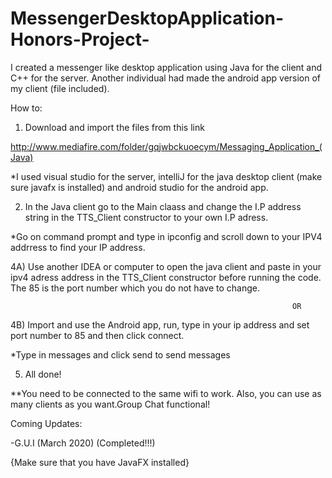 # MessengerDesktopApplication-Honors-Project-
I created a messenger like desktop application using Java for the client and C++ for the server. Another individual had made the  android app version of my client (file included).

How to:
1) Download and import the files from this link

http://www.mediafire.com/folder/gqjwbckuoecym/Messaging_Application_(Java)

*I used visual studio for the server, intelliJ for the java desktop client (make sure javafx is installed) and android studio for the android app.

2) In the Java client go to the Main claass and change the I.P address string in the TTS_Client constructor to your own I.P adress.

*Go on command prompt and type in ipconfig and scroll down to your IPV4 addrress to find your IP address.

4A) Use another IDEA or computer to open the java client and paste in your ipv4 adress address in the TTS_Client constructor before running the code. The 85 is the port number which you do not have to change.

                                                                   OR
4B) Import and use the Android app, run, type in your ip address and set port number to 85 and then click connect.

*Type in messages and click send to send messages

5) All done!


**You need to be connected to the same wifi to work. Also, you can use as many clients as you want.Group Chat functional!

Coming Updates:

-G.U.I (March 2020) (Completed!!!)

{Make sure that you have JavaFX installed}

